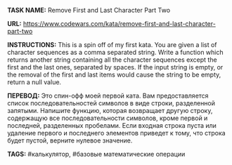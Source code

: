 **TASK NAME:** Remove First and Last Character Part Two

**URL:** https://www.codewars.com/kata/remove-first-and-last-character-part-two

**INSTRUCTIONS:** This is a spin off of my first kata. You are given a list of character sequences as a comma separated string. Write a function which returns another string containing all the character sequences except the first and the last ones, separated by spaces. If the input string is empty, or the removal of the first and last items would cause the string to be empty, return a null value.

**ПЕРЕВОД:** Это спин-офф моей первой ката. Вам предоставляется список последовательностей символов в виде строки, разделенной запятыми. Напишите функцию, которая возвращает другую строку, содержащую все последовательности символов, кроме первой и последней, разделенных пробелами. Если входная строка пуста или удаление первого и последнего элементов приведет к тому, что строка будет пустой, верните нулевое значение.

**TAGS:** #калькулятор, #базовые математические операции
